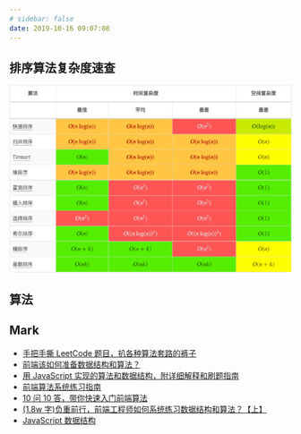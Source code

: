 ```yaml
---
# sidebar: false
date: 2019-10-16 09:07:08
---
```


## 排序算法复杂度速查

![](../../assets/algorithm/complexity/sort.png)

## 算法

<MainIndex path='algorithm' />

## Mark

- [手把手撕 LeetCode 题目，扒各种算法套路的裤子](https://github.com/labuladong/fucking-algorithm)
- [前端该如何准备数据结构和算法？](https://juejin.im/post/5d5b307b5188253da24d3cd1)
- [用 JavaScript 实现的算法和数据结构，附详细解释和刷题指南](http://www.conardli.top/docs/)
- [前端算法系统练习指南](http://47.98.159.95/leetcode-js/nav/)
- [10 问 10 答，带你快速入门前端算法](https://juejin.im/post/5e92f8bcf265da47f60eb3b1)
- [(1.8w 字)负重前行，前端工程师如何系统练习数据结构和算法？【上】](https://juejin.im/post/5e2f88156fb9a02fdd38a184)
- [JavaScript 数据结构](https://www.cnblogs.com/jaxu/tag/JavaScript%E6%95%B0%E6%8D%AE%E7%BB%93%E6%9E%84/)
